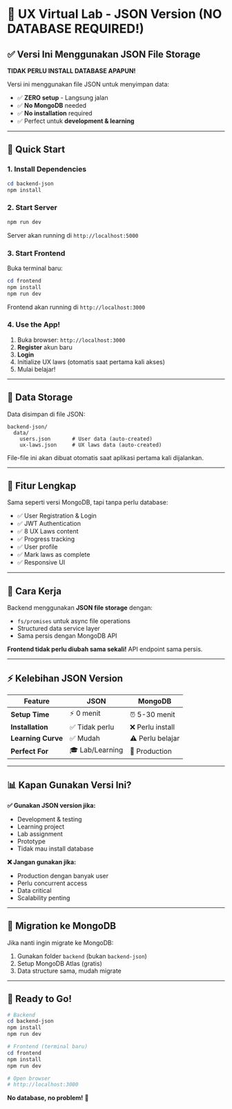 # 🚀 UX Virtual Lab - JSON Version (NO DATABASE REQUIRED!)

## ✅ Versi Ini Menggunakan JSON File Storage

**TIDAK PERLU INSTALL DATABASE APAPUN!**

Versi ini menggunakan file JSON untuk menyimpan data:
- ✅ **ZERO setup** - Langsung jalan
- ✅ **No MongoDB** needed
- ✅ **No installation** required
- ✅ Perfect untuk **development & learning**

---

## 🚀 Quick Start

### 1. Install Dependencies

```powershell
cd backend-json
npm install
```

### 2. Start Server

```powershell
npm run dev
```

Server akan running di `http://localhost:5000`

### 3. Start Frontend

Buka terminal baru:

```powershell
cd frontend
npm install
npm run dev
```

Frontend akan running di `http://localhost:3000`

### 4. Use the App!

1. Buka browser: `http://localhost:3000`
2. **Register** akun baru
3. **Login**
4. Initialize UX laws (otomatis saat pertama kali akses)
5. Mulai belajar!

---

## 📂 Data Storage

Data disimpan di file JSON:

```
backend-json/
  data/
    users.json       # User data (auto-created)
    ux-laws.json     # UX laws data (auto-created)
```

File-file ini akan dibuat otomatis saat aplikasi pertama kali dijalankan.

---

## 🎯 Fitur Lengkap

Sama seperti versi MongoDB, tapi tanpa perlu database:

- ✅ User Registration & Login
- ✅ JWT Authentication
- ✅ 8 UX Laws content
- ✅ Progress tracking
- ✅ User profile
- ✅ Mark laws as complete
- ✅ Responsive UI

---

## 🔧 Cara Kerja

Backend menggunakan **JSON file storage** dengan:
- `fs/promises` untuk async file operations
- Structured data service layer
- Sama persis dengan MongoDB API

**Frontend tidak perlu diubah sama sekali!** API endpoint sama persis.

---

## ⚡ Kelebihan JSON Version

| Feature | JSON | MongoDB |
|---------|------|---------|
| **Setup Time** | ⚡ 0 menit | ⏰ 5-30 menit |
| **Installation** | ✅ Tidak perlu | ❌ Perlu install |
| **Learning Curve** | ✅ Mudah | ⚠️ Perlu belajar |
| **Perfect For** | 🎓 Lab/Learning | 🚀 Production |

---

## 📊 Kapan Gunakan Versi Ini?

**✅ Gunakan JSON version jika:**
- Development & testing
- Learning project
- Lab assignment
- Prototype
- Tidak mau install database

**❌ Jangan gunakan jika:**
- Production dengan banyak user
- Perlu concurrent access
- Data critical
- Scalability penting

---

## 🔄 Migration ke MongoDB

Jika nanti ingin migrate ke MongoDB:
1. Gunakan folder `backend` (bukan `backend-json`)
2. Setup MongoDB Atlas (gratis)
3. Data structure sama, mudah migrate

---

## 🎉 Ready to Go!

```powershell
# Backend
cd backend-json
npm install
npm run dev

# Frontend (terminal baru)
cd frontend  
npm install
npm run dev

# Open browser
# http://localhost:3000
```

**No database, no problem!** 🚀
